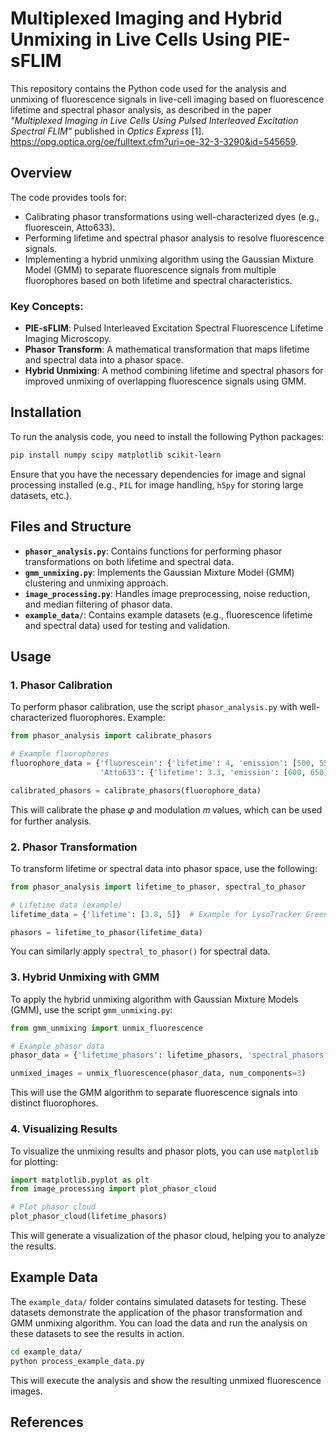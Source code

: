 # Multiplexed Imaging and Hybrid Unmixing in Live Cells Using PIE-sFLIM

This repository contains the Python code used for the analysis and unmixing of fluorescence signals in live-cell imaging based on fluorescence lifetime and spectral phasor analysis, as described in the paper *"Multiplexed Imaging in Live Cells Using Pulsed Interleaved Excitation Spectral FLIM"* published in *Optics Express* [1]. https://opg.optica.org/oe/fulltext.cfm?uri=oe-32-3-3290&id=545659. 

## Overview

The code provides tools for:
- Calibrating phasor transformations using well-characterized dyes (e.g., fluorescein, Atto633).
- Performing lifetime and spectral phasor analysis to resolve fluorescence signals.
- Implementing a hybrid unmixing algorithm using the Gaussian Mixture Model (GMM) to separate fluorescence signals from multiple fluorophores based on both lifetime and spectral characteristics.

### Key Concepts:
- **PIE-sFLIM**: Pulsed Interleaved Excitation Spectral Fluorescence Lifetime Imaging Microscopy.
- **Phasor Transform**: A mathematical transformation that maps lifetime and spectral data into a phasor space.
- **Hybrid Unmixing**: A method combining lifetime and spectral phasors for improved unmixing of overlapping fluorescence signals using GMM.

## Installation

To run the analysis code, you need to install the following Python packages:

```bash
pip install numpy scipy matplotlib scikit-learn
```

Ensure that you have the necessary dependencies for image and signal processing installed (e.g., `PIL` for image handling, `h5py` for storing large datasets, etc.).

## Files and Structure

- **`phasor_analysis.py`**: Contains functions for performing phasor transformations on both lifetime and spectral data.
- **`gmm_unmixing.py`**: Implements the Gaussian Mixture Model (GMM) clustering and unmixing approach.
- **`image_processing.py`**: Handles image preprocessing, noise reduction, and median filtering of phasor data.
- **`example_data/`**: Contains example datasets (e.g., fluorescence lifetime and spectral data) used for testing and validation.

## Usage

### 1. **Phasor Calibration**

To perform phasor calibration, use the script `phasor_analysis.py` with well-characterized fluorophores. Example:

```python
from phasor_analysis import calibrate_phasors

# Example fluorophores
fluorophore_data = {'fluorescein': {'lifetime': 4, 'emission': [500, 550]},
                    'Atto633': {'lifetime': 3.3, 'emission': [600, 650]}}

calibrated_phasors = calibrate_phasors(fluorophore_data)
```

This will calibrate the phase 𝜑 and modulation 𝑚 values, which can be used for further analysis.

### 2. **Phasor Transformation**

To transform lifetime or spectral data into phasor space, use the following:

```python
from phasor_analysis import lifetime_to_phasor, spectral_to_phasor

# Lifetime data (example)
lifetime_data = {'lifetime': [3.8, 5]}  # Example for LysoTracker Green and NucSpot488

phasors = lifetime_to_phasor(lifetime_data)
```

You can similarly apply `spectral_to_phasor()` for spectral data.

### 3. **Hybrid Unmixing with GMM**

To apply the hybrid unmixing algorithm with Gaussian Mixture Models (GMM), use the script `gmm_unmixing.py`:

```python
from gmm_unmixing import unmix_fluorescence

# Example phasor data
phasor_data = {'lifetime_phasors': lifetime_phasors, 'spectral_phasors': spectral_phasors}

unmixed_images = unmix_fluorescence(phasor_data, num_components=3)
```

This will use the GMM algorithm to separate fluorescence signals into distinct fluorophores.

### 4. **Visualizing Results**

To visualize the unmixing results and phasor plots, you can use `matplotlib` for plotting:

```python
import matplotlib.pyplot as plt
from image_processing import plot_phasor_cloud

# Plot phasor cloud
plot_phasor_cloud(lifetime_phasors)
```

This will generate a visualization of the phasor cloud, helping you to analyze the results.

## Example Data

The `example_data/` folder contains simulated datasets for testing. These datasets demonstrate the application of the phasor transformation and GMM unmixing algorithm. You can load the data and run the analysis on these datasets to see the results in action.

```bash
cd example_data/
python process_example_data.py
```

This will execute the analysis and show the resulting unmixed fluorescence images.

## References

